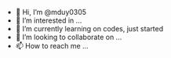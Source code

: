 - 👋 Hi, I’m @mduy0305
- 👀 I’m interested in ...
- 🌱 I’m currently learning on codes, just started
- 💞️ I’m looking to collaborate on ...
- 📫 How to reach me ...

<!---
mduy0305/mduy0305 is a ✨ special ✨ repository because its `README.md` (this file) appears on your GitHub profile.
You can click the Preview link to take a look at your changes.
--->
